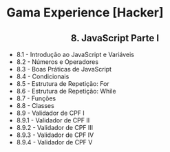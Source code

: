 # Gama Experience [Hacker]

<h2 align="center">8. JavaScript Parte I</h2>

- 8.1 - Introdução ao JavaScript e Variáveis
- 8.2 - Números e Operadores
- 8.3 - Boas Práticas de JavaScript
- 8.4 - Condicionais
- 8.5 - Estrutura de Repetição: For
- 8.6 - Estrutura de Repetição: While
- 8.7 - Funções
- 8.8 - Classes
- 8.9 - Validador de CPF I
- 8.9.1 - Validador de CPF II
- 8.9.2 - Validador de CPF III
- 8.9.3 - Validador de CPF IV
- 8.9.4 - Validador de CPF V